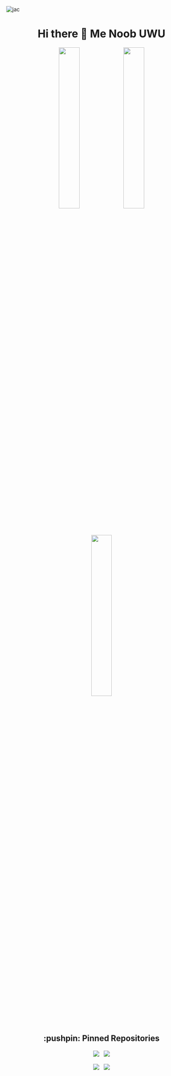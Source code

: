 <p align="left"> 
  <img src="https://komarev.com/ghpvc/?username=junix033101&label=Profile%20views&color=0e75b6&style=flat" alt="jac" /> 
</p>

<h1 align="center">
    Hi there 👋 Me Noob UWU
</h1>

<p align="center">
    <img width="33%" heigth="25%" src="https://github-readme-streak-stats.herokuapp.com?user=junix033101&theme=solarized-light&count_private=true)" />
        <img width="33%" src="https://github-readme-stats.vercel.app/api/top-langs/?username=junix033101&layout=compact&langs_count=9&count_private=true&theme=solarized-light" />
    <img width="33%" src="https://github-readme-stats.vercel.app/api?username=junix033101&show_icons=true&theme=solarized-light&count_private=true)" />
</p>

<h2 align="center">
    :pushpin: Pinned Repositories
</h2>


<p align="center">
  <img align="center" margin="10rem" src="https://github-readme-stats.vercel.app/api/pin/?username=junix033101&repo=MyPocket&theme=solarized-light" /> &nbsp   
  <img align="center" src="https://github-readme-stats.vercel.app/api/pin/?username=junix033101&repo=GoGamify-Students&theme=solarized-light" />
   <br><br>
  <img align="center" src="https://github-readme-stats.vercel.app/api/pin/?username=junix033101&repo=iSumbong&theme=solarized-light" /> &nbsp
  <img align="center" src="https://github-readme-stats.vercel.app/api/pin/?username=junix033101&repo=Dice-Game&theme=solarized-light" />
</p>


